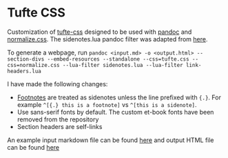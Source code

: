 Tufte CSS
=========

Customization of [tufte-css](https://github.com/edwardtufte/tufte-css) designed to be used with [pandoc](https://pandoc.org) and [normalize.css](https://github.com/necolas/normalize.css). The sidenotes.lua pandoc filter was adapted from [here](https://github.com/jez/pandoc-sidenote).

To generate a webpage, run `pandoc <input.md> -o <output.html> --section-divs --embed-resources --standalone --css=tufte.css --css=normalize.css --lua-filter sidenotes.lua --lua-filter link-headers.lua`

I have made the following changes:
- [Footnotes](https://pandoc.org/chunkedhtml-demo/8.19-footnotes.html) are treated as sidenotes unless the line prefixed with `{.}`. For example `^[{.} this is a footnote]` vs `^[this is a sidenote]`.
- Use sans-serif fonts by default. The custom et-book fonts have been removed from the repository
- Section headers are self-links

An example input markdown file can be found [here](./example/example.md) and output HTML file can be found [here](./example/example-output.html)
